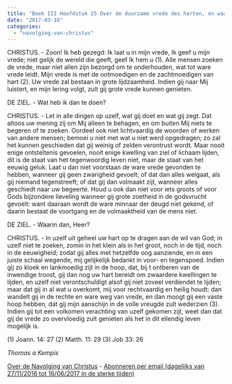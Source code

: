 ```yaml
---
title: "Boek III Hoofdstuk 25 Over de duurzame vrede des harten, en waarin de ware voortgang bestaat"
date: "2017-03-18"
categories: 
  - "navolging-van-christus"
---
```


CHRISTUS. - Zoon! Ik heb gezegd: Ik laat u in mijn vrede, Ik geef u mijn vrede; niet gelijk de wereld die geeft, geef Ik hem u (1). Alle mensen zoeken de vrede, maar niet allen zijn bezorgd om te onderhouden, wat tot ware vrede leidt. Mijn vrede is met de ootmoedigen en de zachtmoedigen van hart (2). Uw vrede zal bestaan in grote lijdzaamheid. Indien gij naar Mij luistert, en mijn lering volgt, zult gij grote vrede kunnen genieten.

DE ZIEL. - Wat heb ik dan te doen?

CHRISTUS. - Let in alle dingen op uzelf, wat gij doet en wat gij zegt. Dat altoos uw mening zij om Mij alleen te behagen, en om buiten Mij niets te begeren of te zoeken. Oordeel ook niet lichtvaardig de woorden of werken van andere mensen; bemoei u niet met wat u niet werd opgedragen; zo zal het kunnen geschieden dat gij weinig of zelden verontrust wordt. Maar nooit enige ontsteltenis gevoelen, nooit enige kwelling van ziel of lichaam lijden, dit is de staat van het tegenwoordig leven niet, maar de staat van het eeuwig geluk. Laat u dan niet voorstaan de ware vrede gevonden te hebben, wanneer gij geen zwarigheid gevoelt; of dat dan alles welgaat, als gij niemand tegenstreeft; of dat gij dan volmaakt zijt, wanneer alles geschiedt naar uw begeerte. Houd u ook dan niet voor iets groots of voor Gods bijzondere lieveling wanneer gij grote zoetheid in de godsvrucht gevoelt: want daaraan wordt de ware minnaar der deugd niet gekend, of daarin bestaat de voortgang en de volmaaktheid van de mens niet.

DE ZIEL. - Waarin dan, Heer?

CHRISTUS. - In uzelf uit geheel uw hart op te dragen aan de wil van God; in uzelf niet te zoeken, zomin in het klein als in het groot, noch in de tijd, noch in de eeuwigheid; zodat gij alles met hetzelfde oog aanziende, en in een juiste schaal wegende, mij gelijkelijk bedankt in voor- en tegenspoed. Indien gij zo kloek en lankmoedig zijt in de hoop, dat, bij t ontberen van de inwendige troost, gij dan nog uw hart bereidt om zwaardere kwellingen te lijden, en uzelf niet verontschuldigt alsof gij niet zoveel verdiendet te lijden; maar dat gij in al wat u overkomt, mij voor rechtvaardig en heilig houdt: dan wandelt gij in de rechte en ware weg van vrede, en dan moogt gij een vaste hoop hebben, dat gij mijn aanschijn in de volle vreugde zult wederzien (3). Indien gij tot een volkomen verachting van uzelf gekomen zijt, weet dan dat gij de vrede zo overvloedig zult genieten als het in dit ellendig leven mogelijk is.

(1) Joann. 14: 27 (2) Matth. 11: 29 (3) Job 33: 26

_Thomas a Kempis_

[Over de Navolging van Christus](/blog/de-navolging-van-christus-in-de-sterke-tijden/) - [Abonneren per email (dagelijks van 27/11/2016 tot 16/06/2017 in de sterke tijden)](http://eepurl.com/cg9VGT)
